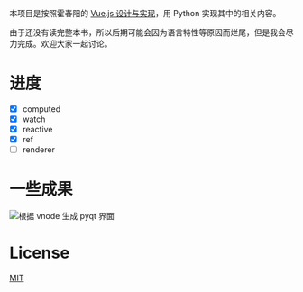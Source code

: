 本项目是按照霍春阳的 [Vue.js 设计与实现](https://book.douban.com/subject/35768338/)，用 Python 实现其中的相关内容。

由于还没有读完整本书，所以后期可能会因为语言特性等原因而烂尾，但是我会尽力完成。欢迎大家一起讨论。

# 进度

- [x] computed
- [x] watch
- [x] reactive
- [x] ref
- [ ] renderer

# 一些成果

![根据 vnode 生成 pyqt 界面](https://dubai-1254282834.cos.ap-nanjing.myqcloud.com/Snipaste_2022-05-26_18-21-52.png?imageMogr2/format/webp)

# License

[MIT](https://opensource.org/licenses/MIT)